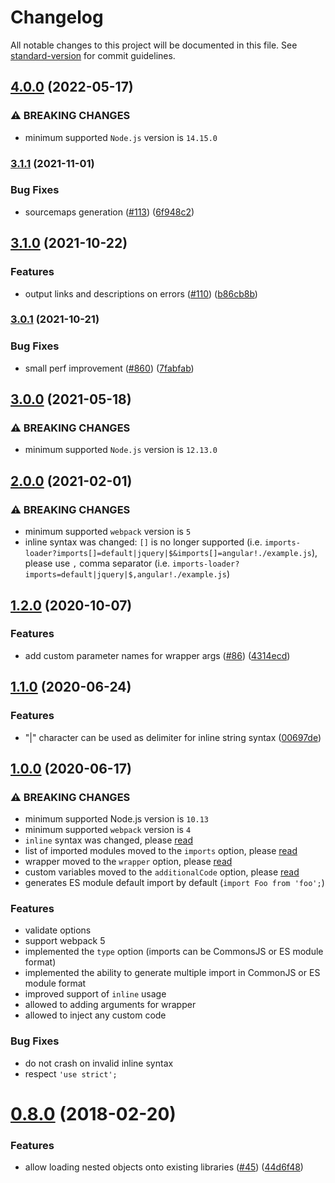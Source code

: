 # Changelog

All notable changes to this project will be documented in this file. See [standard-version](https://github.com/conventional-changelog/standard-version) for commit guidelines.

## [4.0.0](https://github.com/webpack-contrib/imports-loader/compare/v3.1.1...v4.0.0) (2022-05-17)


### ⚠ BREAKING CHANGES

* minimum supported `Node.js` version is `14.15.0`

### [3.1.1](https://github.com/webpack-contrib/imports-loader/compare/v3.1.0...v3.1.1) (2021-11-01)


### Bug Fixes

* sourcemaps generation ([#113](https://github.com/webpack-contrib/imports-loader/issues/113)) ([6f948c2](https://github.com/webpack-contrib/imports-loader/commit/6f948c2b69d09de95a4f18ecdb4fdd5da03fb18b))

## [3.1.0](https://github.com/webpack-contrib/imports-loader/compare/v3.0.1...v3.1.0) (2021-10-22)


### Features

* output links and descriptions on errors ([#110](https://github.com/webpack-contrib/imports-loader/issues/110)) ([b86cb8b](https://github.com/webpack-contrib/imports-loader/commit/b86cb8b9d22a397261d4fd3599f9a850084dd8cf))

### [3.0.1](https://github.com/webpack-contrib/imports-loader/compare/v3.0.0...v3.0.1) (2021-10-21)


### Bug Fixes

* small perf improvement ([#860](https://github.com/webpack-contrib/imports-loader/issues/860)) ([7fabfab](https://github.com/webpack-contrib/imports-loader/commit/7fabfab4b5eaf3326af8fbfc554ec0b0b4927fa9))

## [3.0.0](https://github.com/webpack-contrib/imports-loader/compare/v2.0.0...v3.0.0) (2021-05-18)

### ⚠ BREAKING CHANGES

* minimum supported `Node.js` version is `12.13.0`

## [2.0.0](https://github.com/webpack-contrib/imports-loader/compare/v1.2.0...v2.0.0) (2021-02-01)

### ⚠ BREAKING CHANGES

* minimum supported `webpack` version is `5`
* inline syntax was changed: `[]` is no longer supported (i.e. `imports-loader?imports[]=default|jquery|$&imports[]=angular!./example.js`), please use `,` comma separator (i.e. `imports-loader?imports=default|jquery|$,angular!./example.js`)

## [1.2.0](https://github.com/webpack-contrib/imports-loader/compare/v1.1.0...v1.2.0) (2020-10-07)


### Features

* add custom parameter names for wrapper args ([#86](https://github.com/webpack-contrib/imports-loader/issues/86)) ([4314ecd](https://github.com/webpack-contrib/imports-loader/commit/4314ecd2b853dec1a4f5a3fa76f8559167732cb5))

## [1.1.0](https://github.com/webpack-contrib/imports-loader/compare/v1.0.0...v1.1.0) (2020-06-24)


### Features

* "|" character can be used as delimiter for inline string syntax ([00697de](https://github.com/webpack-contrib/imports-loader/commit/00697dee3d0108bf632b3f82bd3adc62bd7aa907))

## [1.0.0](https://github.com/webpack-contrib/imports-loader/compare/v0.8.0...v1.0.0) (2020-06-17)


### ⚠ BREAKING CHANGES

* minimum supported Node.js version is `10.13`
* minimum supported `webpack` version is `4`
* `inline` syntax was changed, please [read](https://github.com/webpack-contrib/imports-loader#inline)
* list of imported modules moved to the `imports` option, please [read](https://github.com/webpack-contrib/imports-loader#imports)
* wrapper moved to the `wrapper` option, please [read](https://github.com/webpack-contrib/imports-loader#wrapper)
* custom variables moved to the `additionalCode` option, please [read](https://github.com/webpack-contrib/imports-loader#additionalcode)
* generates ES module default import by default (`import Foo from 'foo';`)

### Features

* validate options
* support webpack 5
* implemented the `type` option (imports can be CommonsJS or ES module format)
* implemented the ability to generate multiple import in CommonJS or ES module format
* improved support of `inline` usage
* allowed to adding arguments for wrapper
* allowed to inject any custom code

### Bug Fixes

* do not crash on invalid inline syntax
* respect `'use strict';`


<a name="0.8.0"></a>
# [0.8.0](https://github.com/webpack-contrib/imports-loader/compare/v0.7.1...v0.8.0) (2018-02-20)


### Features

* allow loading nested objects onto existing libraries ([#45](https://github.com/webpack-contrib/imports-loader/issues/45)) ([44d6f48](https://github.com/webpack-contrib/imports-loader/commit/44d6f48))
